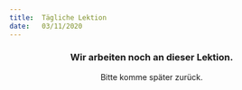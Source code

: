 ```yaml
---
title:  Tägliche Lektion
date:   03/11/2020
---
```


### <center>Wir arbeiten noch an dieser Lektion.</center>
<center>Bitte komme später zurück.</center>